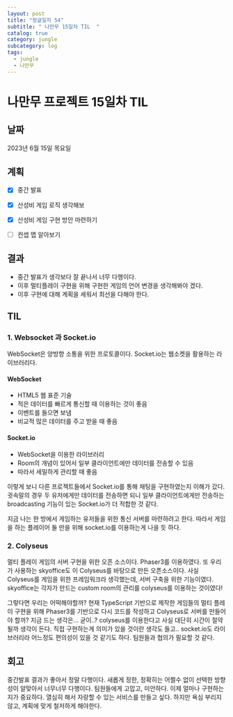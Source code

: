 ```yaml
---
layout: post
title: "정글일지 54"
subtitle: " 나만무 15일차 TIL  "
catalog: true
category: jungle
subcategory: log
tags:
  - jungle
  - 나만무
---
```


# 나만무 프로젝트 15일차 TIL

## 날짜

2023년 6월 15일 목요일

## 계획

- [x] 중간 발표

- [x] 산성비 게임 로직 생각해보
- [x] 산성비 게임 구현 방안 마련하기
- [ ] 컨셉 맵 알아보기

## 결과

- 중간 발표가 생각보다 잘 끝나서 너무 다행이다.
- 이후 멀티플레이 구현을 위해 구현한 게임의 언어 변경을 생각해봐야 겠다.
- 이후 구현에 대해 계획을 세워서 최선을 다해야 한다.

## TIL

### 1. Websocket 과 Socket.io

WebSocket은 양방향 소통을 위한 프로토콜이다. Socket.io는 웹소켓을 활용하는 라이브러리다.

#### WebSocket

- HTML5 웹 표준 기술
- 적은 데이터를 빠르게 통신할 때 이용하는 것이 좋음
- 이벤트를 들으면 보냄
- 비교적 많은 데이터를 주고 받을 때 좋음

#### Socket.io

- WebSocket을 이용한 라이브러리
- Room의 개념이 있어서 일부 클라이언트에만 데이터를 전송할 수 있음
- 따라서 세밀하게 관리할 때 좋음

이렇게 보니 다른 프로젝트들에서 Socket.io를 통해 채팅을 구현하였는지 이해가 갔다. 귓속말의 경우 두 유저에게만 데이터를 전송하면 되니 일부 클라이언트에게만 전송하는 broadcasting 기능이 있는 Socket.io가 더 적합한 것 같다.

지금 나는 한 방에서 게임하는 유저들을 위한 통신 서버를 마련하려고 한다. 따라서 게임을 하는 플레이어 둘 만을 위해 socket.io를 이용하는게 나을 듯 하다.

### 2. Colyseus

멀티 플레이 게임의 서버 구현을 위한 오픈 소스이다. Phaser3를 이용하였다. 또 우리가 사용하는 skyoffice도 이 Colyseus를 바탕으로 만든 오픈소스이다. 사실 Colyseus를 게임을 위한 프레임워크라 생각했는데, 서버 구축을 위한 기능이였다. skyoffice는 각자가 만드는 custom room의 관리를 colyseus를 이용하는 것이였다!

그렇다면 우리는 어떡해야할까? 현재 TypeScript 기반으로 제작한 게임들의 멀티 플레이 구현을 위해 Phaser3를 기반으로 다시 코드를 작성하고 Colyseus로 서버를 만들어야 할까? 지금 드는 생각은... 굳이..? colyseus를 이용한다고 사실 대단히 시간이 절약될까 생각이 든다. 직접 구현하는게 의미가 있을 것이란 생각도 들고.. socket.io도 라이브러리라 어느정도 편의성이 있을 것 같기도 하다. 팀원들과 협의가 필요할 것 같다.

## 회고

중간발표 결과가 좋아서 정말 다행이다. 새롭게 정한, 정확히는 어쩔수 없이 선택한 방향성이 알맞아서 너무너무 다행이다. 팀원들에게 고맙고, 미안하다. 이제 얼마나 구현하는지가 중요하다. 열심히 해서 자랑할 수 있는 서비스를 만들고 싶다. 하지만 욕심 부리지 않고, 계획에 맞게 철저하게 해야한다.

